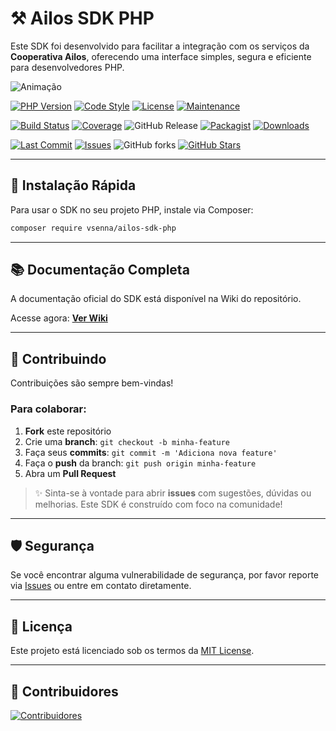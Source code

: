 # ⚒️ Ailos SDK PHP
Este SDK foi desenvolvido para facilitar a integração com os serviços da **Cooperativa Ailos**, oferecendo uma interface simples, segura e eficiente para desenvolvedores PHP.

![Animação](https://github.com/user-attachments/assets/8c153301-b53a-4865-ac34-b4312270b55a)

[![PHP Version](https://img.shields.io/badge/php-%3E%3D7.4-blue.svg)](https://www.php.net/)
[![Code Style](https://img.shields.io/badge/code_style-PSR--12-blue)](https://www.php-fig.org/psr/psr-12/)
[![License](https://img.shields.io/github/license/ViniciusDeSenna/ailos-sdk-php)](LICENSE)
[![Maintenance](https://img.shields.io/maintenance/yes/2025)]()

[![Build Status](https://img.shields.io/github/actions/workflow/status/ViniciusDeSenna/ailos-sdk-php/php.yml?branch=main)](https://github.com/ViniciusDeSenna/ailos-sdk-php/actions)
[![Coverage](https://img.shields.io/codecov/c/github/ViniciusDeSenna/ailos-sdk-php)](https://codecov.io/gh/ViniciusDeSenna/ailos-sdk-php)
![GitHub Release](https://img.shields.io/github/v/release/ViniciusDeSenna/ailos-sdk-php)
[![Packagist](https://img.shields.io/packagist/v/vsenna/ailos-sdk-php)](https://packagist.org/packages/vsenna/ailos-sdk-php)
[![Downloads](https://img.shields.io/packagist/dt/vsenna/ailos-sdk-php)](https://packagist.org/packages/vsenna/ailos-sdk-php)

[![Last Commit](https://img.shields.io/github/last-commit/ViniciusDeSenna/ailos-sdk-php)](https://github.com/ViniciusDeSenna/ailos-sdk-php/commits)
[![Issues](https://img.shields.io/github/issues/ViniciusDeSenna/ailos-sdk-php)](https://github.com/ViniciusDeSenna/ailos-sdk-php/issues)
![GitHub forks](https://img.shields.io/github/forks/ViniciusDeSenna/ailos-sdk-php?style=social)
[![GitHub Stars](https://img.shields.io/github/stars/ViniciusDeSenna/ailos-sdk-php?style=social)](https://github.com/ViniciusDeSenna/ailos-sdk-php/stargazers)

---

## 🚀 Instalação Rápida

Para usar o SDK no seu projeto PHP, instale via Composer:

```bash
composer require vsenna/ailos-sdk-php
```

---

## 📚 Documentação Completa

A documentação oficial do SDK está disponível na Wiki do repositório.

Acesse agora: [**Ver Wiki**](https://github.com/ViniciusDeSenna/ailos-sdk-php/wiki)

---

## 🤝 Contribuindo

Contribuições são sempre bem-vindas!

### Para colaborar:

1. **Fork** este repositório  
2. Crie uma **branch**: `git checkout -b minha-feature`  
3. Faça seus **commits**: `git commit -m 'Adiciona nova feature'`  
4. Faça o **push** da branch: `git push origin minha-feature`  
5. Abra um **Pull Request**

> ✨ Sinta-se à vontade para abrir **issues** com sugestões, dúvidas ou melhorias. Este SDK é construído com foco na comunidade!

---

## 🛡️ Segurança

Se você encontrar alguma vulnerabilidade de segurança, por favor reporte via [Issues](https://github.com/ViniciusDeSenna/ailos-sdk-php/issues) ou entre em contato diretamente.

---

## 📄 Licença

Este projeto está licenciado sob os termos da [MIT License](LICENSE).

---

## 👥 Contribuidores

[![Contribuidores](https://contrib.rocks/image?repo=ViniciusDeSenna/ailos-sdk-php)](https://github.com/ViniciusDeSenna/ailos-sdk-php/graphs/contributors)
